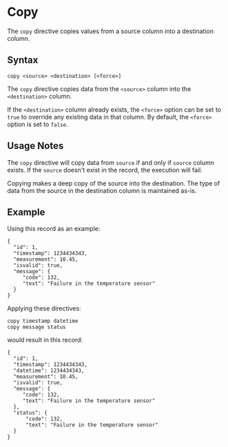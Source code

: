 # Copy

The `copy` directive copies values from a source column into a destination column.


## Syntax
```
copy <source> <destination> [<force>]
```

The `copy` directive copies data from the `<source>` column into the `<destination>` column.

If the `<destination>` column already exists, the `<force>` option can be set to `true` to
override any existing data in that column. By default, the `<force>` option is set to
`false`.


## Usage Notes

The `copy` directive will copy data from `source` if and only if `source` column exists.
If the `source` doesn't exist in the record, the execution will fail.

Copying makes a deep copy of the source into the destination. The type of data from the
source in the destination column is maintained as-is.


## Example

Using this record as an example:
```
{
  "id": 1,
  "timestamp": 1234434343,
  "measurement": 10.45,
  "isvalid": true,
  "message": {
     "code": 132,
     "text": "Failure in the temperature sensor"
  }
}
```

Applying these directives:
```
copy timestamp datetime
copy message status
```

would result in this record:
```
{
  "id": 1,
  "timestamp": 1234434343,
  "datetime": 1234434343,
  "measurement": 10.45,
  "isvalid": true,
  "message": {
     "code": 132,
     "text": "Failure in the temperature sensor"
  },
  "status": {
      "code": 132,
      "text": "Failure in the temperature sensor"
  }
}
```
